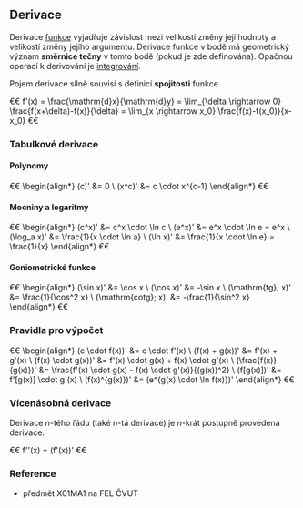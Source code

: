 ## Derivace

Derivace [funkce](wiki/zobrazeni) vyjadřuje závislost mezi velikostí změny její hodnoty a velikostí změny jejího argumentu. Derivace funkce v bodě má geometrický význam **směrnice tečny** v tomto bodě (pokud je zde definována). Opačnou operací k derivování je [integrování](wiki/integrace). 

Pojem derivace silně souvisí s definicí **spojitosti** funkce.

€€ 
f'(x) = \frac{\mathrm{d}x}{\mathrm{d}y} = \lim_{\delta \rightarrow 0} \frac{f(x+\delta)-f(x)}{\delta} = \lim_{x \rightarrow x_0} \frac{f(x)-f(x_0)}{x-x_0}
€€

### Tabulkové derivace

#### Polynomy

€€
\begin{align*}
(c)' &= 0 \\
(x^c)' &= c \cdot x^{c-1}
\end{align*}
€€

#### Mocniny a logaritmy

€€
\begin{align*}
(c^x)' &= c^x \cdot \ln c \\
(e^x)' &= e^x \cdot \ln e = e^x \\
(\log_a x)' &= \frac{1}{x \cdot \ln a} \\
(\ln x)' &= \frac{1}{x \cdot \ln e} = \frac{1}{x}
\end{align*}
€€

#### Goniometrické funkce

€€
\begin{align*}
(\sin x)' &= \cos x \\
(\cos x)' &= -\sin x \\
(\mathrm{tg}\; x)' &= \frac{1}{\cos^2 x} \\
(\mathrm{cotg}\; x)' &= -\frac{1}{\sin^2 x} 
\end{align*}
€€

### Pravidla pro výpočet

€€
\begin{align*}
(c \cdot f(x))' &= c \cdot f'(x) \\
(f(x) + g(x))' &= f'(x) + g'(x) \\
(f(x) \cdot g(x))' &= f'(x) \cdot g(x) + f(x) \cdot g'(x) \\
(\frac{f(x)}{g(x)})' &= \frac{f'(x) \cdot g(x) - f(x) \cdot g'(x)}{(g(x))^2} \\
(f[g(x)])' &= f'[g(x)] \cdot g'(x) \\
(f(x)^{g(x)})' &= (e^{g(x) \cdot \ln f(x)})'
\end{align*}
€€

### Vícenásobná derivace

Derivace *n*-tého řádu (také *n*-tá derivace) je *n*-krát postupně provedená derivace.

€€
f''(x) = (f'(x))'
€€

### Reference

- předmět X01MA1 na FEL ČVUT